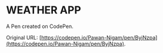 # WEATHER APP

A Pen created on CodePen.

Original URL: [https://codepen.io/Pawan-Nigam/pen/ByjNzpa](https://codepen.io/Pawan-Nigam/pen/ByjNzpa).

